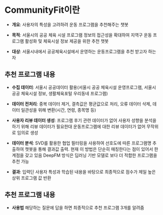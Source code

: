 # CommunityFit이란

- **개요**: 사용자의 특성을 고려하려 운동 프로그램을 추천해주는 챗봇

- **목적**: 서울시의 공공 체육 시설 프로그램 정보의 접근성을 확대하여 지역구 운동 프로그램 활성화 및 체육시설 정보 제공을 위한 추천 챗봇

- **대상**: 서울시내에서 공공체육시설에서 운영하는 운동프로그램을 추천 받고자 하는자


## 추천 프로그램 내용

- **수집 데이터**: 서울시 공공데이터 활용(서울시 공공 체육시설 운영프로그램, 서울시 공공 체육시설 정보, 생활체육포털 우리동네 프로그램)

- **데이터 전처리**: 중복 데이터 제거, 결측값은 평균값으로 처리, 오류 데이터 삭제, 데이터 일관성을 위해 변환(시간, 연령, 종목명 등)

- **사용자 리뷰 데이터 생성**: 프로그램 후기 관련 데이터가 없어 사용자 성향을 분석을 하기 위해 리뷰 데이터가 필요한대 운동프로그램에 대한 리뷰 데이터가 없어 무작위로 임의로 생성

- **데이터 분석**: SVD를 활용한 협업 필터링을 사용하여 선호도에 따른 프로그램명 추출하여 챗봇을 통해 결과값 출력. 현재 이 방법은 단순히 매칭한다는 점이 있어서 한계점을 갖고 있음
DeepFM 방식은 딥러닝 기반 모델로 보다 더 적합한 프로그램을 추천 가능

- **결과**: 입력딘 사용자 특성과 학습된 내용을 바탕으로 최종적으로 점수가 제일 높은 상위 프로그램 값 반환


## 추천 프로그램 내용 

- **사용법**
해당하는 질문에 답을 하면 최종적으로 추천 프로그램 3개를 알려줌 